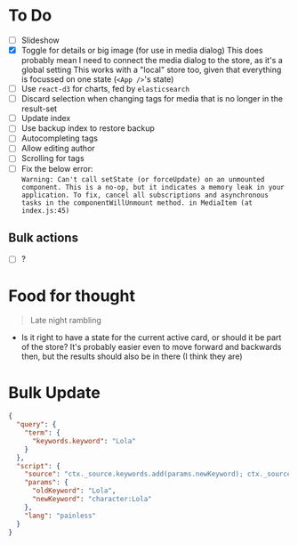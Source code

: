 # To Do

- [ ] Slideshow
- [x] Toggle for details or big image (for use in media dialog)
      This does probably mean I need to connect the media dialog to the store, as it's a global setting
      This works with a "local" store too, given that everything is focussed on one state (`<App />`'s state)
- [ ] Use `react-d3` for charts, fed by `elasticsearch`
- [ ] Discard selection when changing tags for media that is no longer in the result-set
- [ ] Update index
- [ ] Use backup index to restore backup
- [ ] Autocompleting tags
- [ ] Allow editing author
- [ ] Scrolling for tags
- [ ] Fix the below error:  
      ```
      Warning: Can't call setState (or forceUpdate) on an unmounted component. This is a no-op, but it indicates a memory leak in your application. To fix, cancel all subscriptions and asynchronous tasks in the componentWillUnmount method.
      in MediaItem (at index.js:45)
      ```

## Bulk actions

- [ ] ?

# Food for thought

> Late night rambling

-   Is it right to have a state for the current active card, or should it be part of the store?
    It's probably easier even to move forward and backwards then, but the results should also be in there (I think they are)

# Bulk Update

```json
{
  "query": {
    "term": {
      "keywords.keyword": "Lola"
    }
  },
  "script": {
    "source": "ctx._source.keywords.add(params.newKeyword); ctx._source.keywords.remove(ctx._source.keywords.indexOf(params.oldKeyword))",
    "params": {
      "oldKeyword": "Lola",
      "newKeyword": "character:Lola"
    },
    "lang": "painless"
  }
}
```